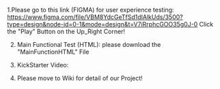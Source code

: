 1.Please go to this link (FIGMA) for user experience testing: https://www.figma.com/file/VBM8YdcGeTfSd1dIAlkUds/3500?type=design&node-id=0-1&mode=design&t=V7iRrphcGOO35g0J-0
Click the "Play" Button on the Up_Right Corner!

2. Main Functional Test (HTML): please download the "MainFunctionHTML" File

3. KickStarter Video:
   
4. Please move to Wiki for detail of our Project!
